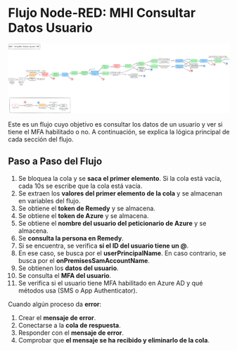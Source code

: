 # Flujo Node-RED: MHI Consultar Datos Usuario
![MHI-38](consultar-datos-usuario.png)

Este es un flujo cuyo objetivo es consultar los datos de un usuario y ver si tiene el MFA habilitado o no. A continuación, se explica la lógica principal de cada sección del flujo.

## Paso a Paso del Flujo

1. Se bloquea la cola y se **saca el primer elemento**. Si la cola está vacía, cada 10s se escribe que la cola está vacía.
2. Se extraen los **valores del primer elemento de la cola** y se almacenan en variables del flujo.
3. Se obtiene el **token de Remedy** y se almacena.
4. Se obtiene el **token de Azure** y se almacena.
5. Se obtiene el **nombre del usuario del peticionario de Azure** y se almacena.
6. Se **consulta la persona en Remedy**.
7. Si se encuentra, se verifica **si el ID del usuario tiene un @**.
8. En ese caso, se busca por el **userPrincipalName**. En caso contrario, se busca por el **onPremisesSamAccountName**.
9. Se obtienen los **datos del usuario**.
10. Se consulta el **MFA del usuario**.
11. Se verifica si el usuario tiene MFA habilitado en Azure AD y qué métodos usa (SMS o App Authenticator).

Cuando algún proceso da **error**:

1. Crear el **mensaje de error**.
2. Conectarse a la **cola de respuesta**.
3. Responder con el **mensaje de error**.
4. Comprobar que **el mensaje se ha recibido y eliminarlo de la cola**.
